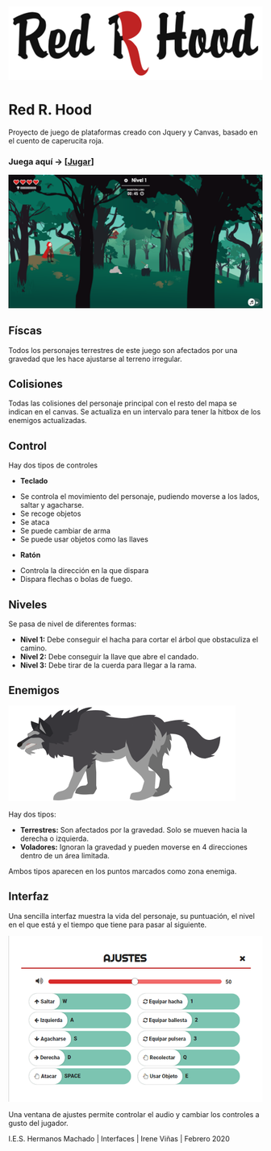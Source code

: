![Logo](img/interfaz/titulo.png)

# Red R. Hood
Proyecto de juego de plataformas creado con Jquery y Canvas, basado en el cuento de caperucita roja.

### Juega aquí -> [[Jugar](https://redrhood.netlify.com)]

![Nivel](git/nivel.png)

## Físcas
Todos los personajes terrestres de este juego son afectados por una gravedad que les hace ajustarse al terreno irregular. 

## Colisiones
Todas las colisiones del personaje principal con el resto del mapa se indican en el canvas. Se actualiza en un intervalo para tener la hitbox de los enemigos actualizadas.

## Control
Hay dos tipos de controles
- **Teclado**
* Se controla el movimiento del personaje, pudiendo moverse a los lados, saltar y agacharse.
* Se recoge objetos
* Se ataca
* Se puede cambiar de arma
* Se puede usar objetos como las llaves

- **Ratón**
* Controla la dirección en la que dispara
* Dispara flechas o bolas de fuego.

## Niveles
Se pasa de nivel de diferentes formas:
* **Nivel 1:** Debe conseguir el hacha para cortar el árbol que obstaculiza el camino.
* **Nivel 2:** Debe conseguir la llave que abre el candado.
* **Nivel 3:** Debe tirar de la cuerda para llegar a la rama.

## Enemigos
![Lobo](img/enemigos/loboFeroz.png)

Hay dos tipos:
* **Terrestres:** Son afectados por la gravedad. Solo se mueven hacia la derecha o izquierda.
* **Voladores:** Ignoran la gravedad y pueden moverse en 4 direcciones dentro de un área limitada.

Ambos tipos aparecen en los puntos marcados como zona enemiga.

## Interfaz
Una sencilla interfaz muestra la vida del personaje, su puntuación, el nivel en el que está y el tiempo que tiene para pasar al siguiente.

![Ajustes](git/ajustes.png)

Una ventana de ajustes permite controlar el audio y cambiar los controles a gusto del jugador.

I.E.S. Hermanos Machado | Interfaces | Irene Viñas | Febrero 2020
